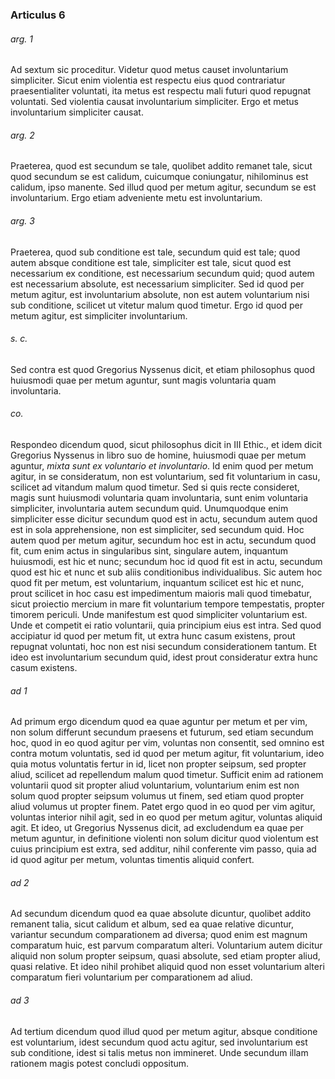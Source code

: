 ### Articulus 6

###### arg. 1
Ad sextum sic proceditur. Videtur quod metus causet involuntarium simpliciter. Sicut enim violentia est respectu eius quod contrariatur praesentialiter voluntati, ita metus est respectu mali futuri quod repugnat voluntati. Sed violentia causat involuntarium simpliciter. Ergo et metus involuntarium simpliciter causat.

###### arg. 2
Praeterea, quod est secundum se tale, quolibet addito remanet tale, sicut quod secundum se est calidum, cuicumque coniungatur, nihilominus est calidum, ipso manente. Sed illud quod per metum agitur, secundum se est involuntarium. Ergo etiam adveniente metu est involuntarium.

###### arg. 3
Praeterea, quod sub conditione est tale, secundum quid est tale; quod autem absque conditione est tale, simpliciter est tale, sicut quod est necessarium ex conditione, est necessarium secundum quid; quod autem est necessarium absolute, est necessarium simpliciter. Sed id quod per metum agitur, est involuntarium absolute, non est autem voluntarium nisi sub conditione, scilicet ut vitetur malum quod timetur. Ergo id quod per metum agitur, est simpliciter involuntarium.

###### s. c.
Sed contra est quod Gregorius Nyssenus dicit, et etiam philosophus quod huiusmodi quae per metum aguntur, sunt magis voluntaria quam involuntaria.

###### co.
Respondeo dicendum quod, sicut philosophus dicit in III Ethic., et idem dicit Gregorius Nyssenus in libro suo de homine, huiusmodi quae per metum aguntur, *mixta sunt ex voluntario et involuntario*. Id enim quod per metum agitur, in se consideratum, non est voluntarium, sed fit voluntarium in casu, scilicet ad vitandum malum quod timetur. Sed si quis recte consideret, magis sunt huiusmodi voluntaria quam involuntaria, sunt enim voluntaria simpliciter, involuntaria autem secundum quid. Unumquodque enim simpliciter esse dicitur secundum quod est in actu, secundum autem quod est in sola apprehensione, non est simpliciter, sed secundum quid. Hoc autem quod per metum agitur, secundum hoc est in actu, secundum quod fit, cum enim actus in singularibus sint, singulare autem, inquantum huiusmodi, est hic et nunc; secundum hoc id quod fit est in actu, secundum quod est hic et nunc et sub aliis conditionibus individualibus. Sic autem hoc quod fit per metum, est voluntarium, inquantum scilicet est hic et nunc, prout scilicet in hoc casu est impedimentum maioris mali quod timebatur, sicut proiectio mercium in mare fit voluntarium tempore tempestatis, propter timorem periculi. Unde manifestum est quod simpliciter voluntarium est. Unde et competit ei ratio voluntarii, quia principium eius est intra. Sed quod accipiatur id quod per metum fit, ut extra hunc casum existens, prout repugnat voluntati, hoc non est nisi secundum considerationem tantum. Et ideo est involuntarium secundum quid, idest prout consideratur extra hunc casum existens.

###### ad 1
Ad primum ergo dicendum quod ea quae aguntur per metum et per vim, non solum differunt secundum praesens et futurum, sed etiam secundum hoc, quod in eo quod agitur per vim, voluntas non consentit, sed omnino est contra motum voluntatis, sed id quod per metum agitur, fit voluntarium, ideo quia motus voluntatis fertur in id, licet non propter seipsum, sed propter aliud, scilicet ad repellendum malum quod timetur. Sufficit enim ad rationem voluntarii quod sit propter aliud voluntarium, voluntarium enim est non solum quod propter seipsum volumus ut finem, sed etiam quod propter aliud volumus ut propter finem. Patet ergo quod in eo quod per vim agitur, voluntas interior nihil agit, sed in eo quod per metum agitur, voluntas aliquid agit. Et ideo, ut Gregorius Nyssenus dicit, ad excludendum ea quae per metum aguntur, in definitione violenti non solum dicitur quod violentum est cuius principium est extra, sed additur, nihil conferente vim passo, quia ad id quod agitur per metum, voluntas timentis aliquid confert.

###### ad 2
Ad secundum dicendum quod ea quae absolute dicuntur, quolibet addito remanent talia, sicut calidum et album, sed ea quae relative dicuntur, variantur secundum comparationem ad diversa; quod enim est magnum comparatum huic, est parvum comparatum alteri. Voluntarium autem dicitur aliquid non solum propter seipsum, quasi absolute, sed etiam propter aliud, quasi relative. Et ideo nihil prohibet aliquid quod non esset voluntarium alteri comparatum fieri voluntarium per comparationem ad aliud.

###### ad 3
Ad tertium dicendum quod illud quod per metum agitur, absque conditione est voluntarium, idest secundum quod actu agitur, sed involuntarium est sub conditione, idest si talis metus non immineret. Unde secundum illam rationem magis potest concludi oppositum.

